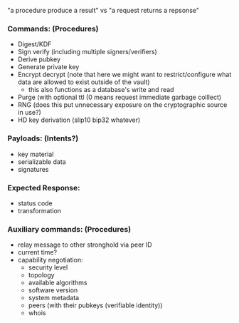 "a procedure produce a result" vs "a request returns a repsonse"

### Commands: (Procedures)
  - Digest/KDF
  - Sign verify (including multiple signers/verifiers)
  - Derive pubkey
  - Generate private key
  - Encrypt decrypt (note that here we might want to restrict/configure what data are allowed to exist outside of the vault)
    * this also functions as a database's write and read
  - Purge (with optional ttl (0 means request immediate garbage colllect)
  - RNG (does this put unnecessary exposure on the cryptographic source in use?)
  - HD key derivation (slip10 bip32 whatever)
 
### Payloads: (Intents?)
  - key material
  - serializable data
  - signatures

### Expected Response:
  - status code
  - transformation

### Auxiliary commands: (Procedures)
  - relay message to other stronghold via peer ID
  - current time?
  - capability negotiation:
    * security level
    * topology
    * available algorithms
    * software version
    * system metadata
    * peers (with their pubkeys (verifiable identity))
    * whois
